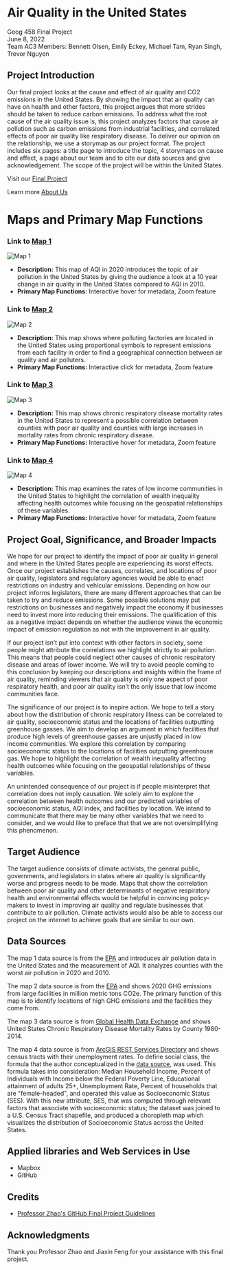 # Air Quality in the United States
Geog 458 Final Project \
June 8, 2022 \
Team AC3 Members: Bennett Olsen, Emily Eckey, Michael Tam, Ryan Singh, Trevor Nguyen 

## Project Introduction
Our final project looks at the cause and effect of air quality and CO2 emissions in the United States. By showing the impact that air quality can have on health and other factors, this project argues that more strides should be taken to reduce carbon emissions. To address what the root cause of the air quality issue is, this project analyzes factors that cause air pollution such as carbon emissions from industrial facilities, and correlated effects of poor air quality like respiratory disease. To deliver our opinion on the relationship, we use a storymap as our project format. The project includes six pages: a title page to introduce the topic, 4 storymaps on cause and effect, a page about our team and to cite our data sources and give acknowledgement. The scope of the project will be within the United States.

Visit our [Final Project](https://olsenbt.github.io/air-quality-map/)

Learn more [About Us](https://olsenbt.github.io/air-quality-map/about.html)

# Maps and Primary Map Functions
### Link to [Map 1](https://olsenbt.github.io/air-quality-map/map1.html)
![Map 1](/img/AQI2020.png "Map 1") 
- **Description:** This map of AQI in 2020 introduces the topic of air pollution in the United States by giving the audience a look at a 10 year change in air quality in the United States compared to AQI in 2010.
- **Primary Map Functions:** Interactive hover for metadata, Zoom feature

### Link to [Map 2](https://olsenbt.github.io/air-quality-map/map2.html)
![Map 2](/img/Map2.png "Map 2") 
- **Description:** This map shows where polluting factories are located in the United States using proportional symbols to represent emissions from each facility in order to find a geographical connection between air quality and air polluters.
- **Primary Map Functions:** Interactive click for metadata, Zoom feature

### Link to [Map 3](https://olsenbt.github.io/air-quality-map/map3.html)
![Map 3](/img/Map3.png "Map 3") 
- **Description:** This map shows chronic respiratory disease mortality rates in the United States to represent a possible correlation between counties with poor air quality and counties with large increases in mortality rates from chronic respiratory disease.
- **Primary Map Functions:** Interactive hover for metadata, Zoom feature

### Link to [Map 4](https://olsenbt.github.io/air-quality-map/map4.html)
![Map 4](/img/Map4.png "Map 4") 
- **Description:** This map examines the rates of low income communities in the United States to highlight the correlation of wealth inequality affecting health outcomes while focusing on the geospatial relationships of these variables.
- **Primary Map Functions:** Interactive hover for metadata, Zoom feature

## Project Goal, Significance, and Broader Impacts
We hope for our project to identify the impact of poor air quality in general and where in the United States people are experiencing its worst effects. Once our project establishes the causes, correlates, and locations of poor air quality, legislators and regulatory agencies would be able to enact restrictions on industry and vehicular emissions. Depending on how our project informs legislators, there are many different approaches that can be taken to try and reduce emissions. Some possible solutions may put restrictions on businesses and negatively impact the economy if businesses need to invest more into reducing their emissions. The qualification of this as a negative impact depends on whether the audience views the economic impact of emission regulation as not with the improvement in air quality.

If our project isn’t put into context with other factors in society, some people might attribute the correlations we highlight strictly to air pollution. This means that people could neglect other causes of chronic respiratory disease and areas of lower income. We will try to avoid people coming to this conclusion by keeping our descriptions and insights within the frame of air quality, reminding viewers that air quality is only one aspect of poor respiratory health, and poor air quality isn’t the only issue that low income communities face.

The significance of our project is to inspire action. We hope to tell a story about how the distribution of chronic respiratory illness can be correlated to air quality, socioeconomic status and the locations of facilities outputting greenhouse gasses. We aim to develop an argument in which facilities that produce high levels of greenhouse gasses are unjustly placed in low income communities. We explore this correlation by comparing socioeconomic status to the locations of facilities outputting greenhouse gas. We hope to highlight the correlation of wealth inequality affecting health outcomes while focusing on the geospatial relationships of these variables. 

An unintended consequence of our project is if people misinterpret that correlation does not imply causation. We solely aim to explore the correlation between health outcomes and our predicted variables of socioeconomic status, AQI index, and facilities by location. We intend to communicate that there may be many other variables that we need to consider, and we would like to preface that that we are not oversimplifying this phenomenon. 

## Target Audience
The target audience consists of climate activists, the general public, governments, and legislators in states where air quality is significantly worse and progress needs to be made. Maps that show the correlation between poor air quality and other determinants of negative respiratory health and environmental effects would be helpful in convincing policy-makers to invest in improving air quality and regulate businesses that contribute to air pollution. Climate activists would also be able to access our project on the internet to achieve goals that are similar to our own.

## Data Sources
The map 1 data source is from the [EPA](https://www.epa.gov/outdoor-air-quality-data/air-quality-statistics-report) and introduces air pollution data in the United States and the measurement of AQI. It analyzes counties with the worst air pollution in 2020 and 2010.

The map 2 data source is from the [EPA](https://ghgdata.epa.gov/ghgp/main.do#/facility/?q=Find%20a%20Facility%20or%20Location&st=&bs=&et=&fid=&sf=11001100&lowE=-20000&highE=23000000&g1=1&g2=1&g3=1&g4=1&g5=1&g6=0&g7=1&g8=1&g9=1&g10=1&g11=1&g12=1&s1=1&s2=1&s3=1&s4=1&s5=1&s6=1&s7=1&s8=1&s9=1&s10=1&s201=1&s202=1&s203=1&s204=1&s301=1&s302=1&s303=1&s304=1&s305=1&s306=1&s307=1&s401=1&s402=1&s403=1&s404=1&s405=1&s601=1&s602=1&s701=1&s702=1&s703=1&s704=1&s705=1&s706=1&s707=1&s708=1&s709=1&s710=1&s711=1&s801=1&s802=1&s803=1&s804=1&s805=1&s806=1&s807=1&s808=1&s809=1&s810=1&s901=1&s902=1&s903=1&s904=1&s905=1&s906=1&s907=1&s908=1&s909=1&s910=1&s911=1&si=&ss=&so=0&ds=E&yr=2020&tr=current&cyr=2020&ol=0&sl=0&rs=ALL) and shows 2020 GHG emissions from large facilities in million metric tons CO2e. The primary function of this map is to identify locations of high GHG emissions and the facilities they come from. 

The map 3 data source is from [Global Health Data Exchange](https://ghdx.healthdata.org/record/ihme-data/united-states-chronic-respiratory-disease-mortality-rates-county-1980-2014) and shows United States Chronic Respiratory Disease Mortality Rates by County 1980-2014. 

The map 4 data source is from [ArcGIS REST Services Directory](https://services1.arcgis.com/4yjifSiIG17X0gW4/arcgis/rest/services/SES_indicators/FeatureServer/1) and shows census tracts with their unemployment rates. To define social class, the formula that the author conceptualized in the <a href="https://www.arcgis.com/home/item.html?id=2a98d90305364e71866443af2c9b5d06/">data source</a>, was used. This formula takes into consideration: Median Household Income, Percent of Individuals with Income below the Federal Poverty Line, Educational attainment of adults 25+, Unemployment Rate, Percent of households that are "female-headed", and operated this value as Socioeconomic Status (SES). With this new attribute, SES, that was computed through relevant factors that associate with socioeconomic status; the dataset was joined to a U.S. Census Tract shapefile, and produced a choropleth map which visualizes the distribution of Socioeconomic Status across the United States.

## Applied libraries and Web Services in Use
- Mapbox
- GitHub

## Credits
- [Professor Zhao's GitHub Final Project Guidelines](https://github.com/jakobzhao/geog458/blob/master/project/readme.md)

## Acknowledgments
Thank you Professor Zhao and Jiaxin Feng for your assistance with this final project.
